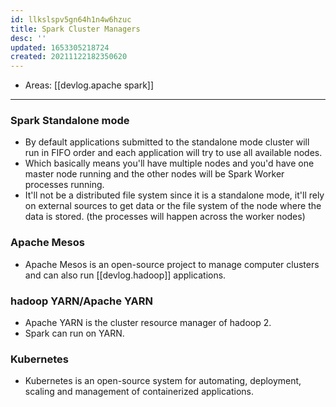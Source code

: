 ```yaml
---
id: llkslspv5gn64h1n4w6hzuc
title: Spark Cluster Managers
desc: ''
updated: 1653305218724
created: 20211122182350620
---
```


- Areas: [[devlog.apache spark]]

---

### Spark Standalone mode

- By default applications submitted to the standalone mode cluster will run in FIFO order and each application will try to use all available nodes.
- Which basically means you'll have multiple nodes and you'd have one master node running and the other nodes will be Spark Worker processes running.
- It'll not be a distributed file system since it is a standalone mode, it'll rely on external sources to get data or the file system of the node where the data is stored. (the processes will happen across the worker nodes)

### Apache Mesos

- Apache Mesos is an open-source project to manage computer clusters and can also run [[devlog.hadoop]] applications.

### hadoop YARN/Apache YARN

- Apache YARN is the cluster resource manager of hadoop 2.
- Spark can run on YARN.

### Kubernetes

- Kubernetes is an open-source system for automating, deployment, scaling and management of containerized applications.
